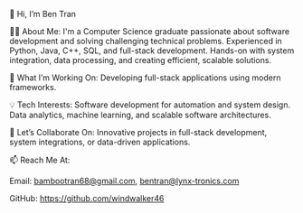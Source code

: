 👋 Hi, I’m Ben Tran

👨‍💻 About Me:
I'm a Computer Science graduate passionate about software development and solving challenging technical problems.
Experienced in Python, Java, C++, SQL, and full-stack development.
Hands-on with system integration, data processing, and creating efficient, scalable solutions.

🌱 What I’m Working On:
Developing full-stack applications using modern frameworks.

💡 Tech Interests:
Software development for automation and system design.
Data analytics, machine learning, and scalable software architectures.

💬 Let’s Collaborate On:
Innovative projects in full-stack development, system integrations, or data-driven applications.

📫 Reach Me At:

Email: bambootran68@gmail.com, bentran@lynx-tronics.com

GitHub: https://github.com/windwalker46
<!--
**windwalker46/windwalker46** is a ✨ _special_ ✨ repository because its `README.md` (this file) appears on your GitHub profile.

Here are some ideas to get you started:

- 🔭 I’m currently working on ...
- 🌱 I’m currently learning ...
- 👯 I’m looking to collaborate on ...
- 🤔 I’m looking for help with ...
- 💬 Ask me about ...
- 📫 How to reach me: ...
- 😄 Pronouns: ...
- ⚡ Fun fact: ...
-->

